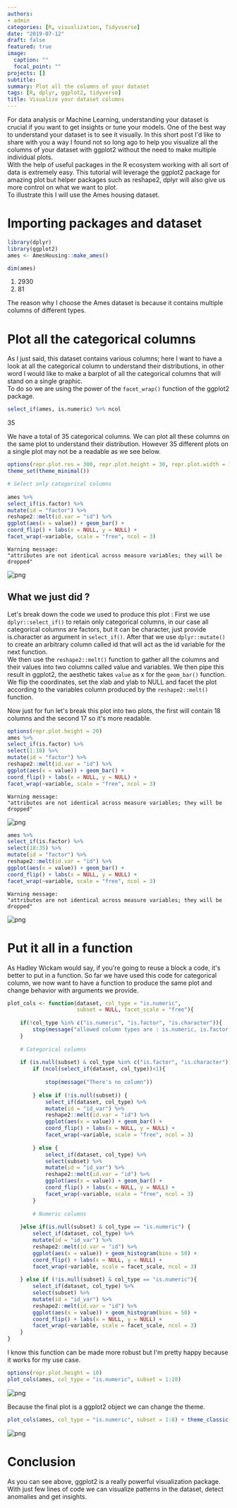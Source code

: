 ```yaml
---
authors:
- admin
categories: [R, visualization, Tidyvserse]
date: "2019-07-12"
draft: false
featured: true
image:
  caption: ""
  focal_point: ""
projects: []
subtitle: 
summary: Plot all the columns of your dataset
tags: [R, dplyr, ggplot2, tidyverse]
title: Visualize your dataset columns
---
```

For data analysis or Machine Learning, understanding your dataset is crucial if you want to get insights or tune your models. One of the best way to understand your dataset is to see it visually.
In this short post I'd like to share with you a way I found not so long ago to help you visualize all the columns of your dataset with ggplot2 without the need to make multiple individual plots.  
With the help of useful packages in the R ecosystem working with all sort of data is extremely easy. 
This tutorial will leverage the ggplot2 package for amazing plot but helper packages such as reshape2, dplyr will also give us more control on what we want to plot.  
To illustrate this I will use the Ames housing dataset.

# Importing packages and dataset



```R
library(dplyr)
library(ggplot2)
ames <- AmesHousing::make_ames()
```


```R
dim(ames)
```


<ol class=list-inline>
	<li>2930</li>
	<li>81</li>
</ol>



The reason why I choose the Ames dataset is because it contains multiple columns of different types. 

# Plot all the categorical columns

As I just said, this dataset contains various columns; here I want to have a look at all the categorical column to understand their distributions, in other word I would like to make a barplot of all the categorical columns that will stand on a single graphic.  
To do so we are using the power of the `facet_wrap()` function of the ggplot2 package. 


```R
select_if(ames, is.numeric) %>% ncol
```


35


We have a total of 35 categorical columns. We can plot all these columns on the same plot to understand their distribution. However 35 different plots on a single plot may not be a readable as we see below. 


```R
options(repr.plot.res = 300, repr.plot.height = 30, repr.plot.width = 15)
theme_set(theme_minimal())

# Select only categorical columns
          
ames %>%
select_if(is.factor) %>%
mutate(id = "factor") %>%
reshape2::melt(id.var = "id") %>%
ggplot(aes(x = value)) + geom_bar() +
coord_flip() + labs(x = NULL, y = NULL) +
facet_wrap(~variable, scale = "free", ncol = 3)
```

    Warning message:
    "attributes are not identical across measure variables; they will be dropped"


![png](output_9_1.png)


## What we just did ?
Let's break down the code we used to produce this plot :
First we use `dplyr::select_if()` to retain only categorical columns, in our case all categorical columns are factors, but it can be character, just provide is.character as argument in `select_if()`. 
After that we use `dplyr::mutate()` to create an arbitrary column called id that will act as the id variable for the next function.  
We then use the `reshape2::melt()` function to gather all the columns and their values into two columns called value and variables. 
We then pipe this result in ggplot2, the aesthetic takes `value` as x for the `geom_bar()` function. We flip the coordinates, set the xlab and ylab to NULL and facet the plot according to the variables column produced by the `reshape2::melt()` function.   

Now just for fun let's break this plot into two plots, the first will contain 18 columns and the second 17 so it's more readable.


```R
options(repr.plot.height = 20)
ames %>%
select_if(is.factor) %>%
select(1:18) %>%
mutate(id = "factor") %>%
reshape2::melt(id.var = "id") %>%
ggplot(aes(x = value)) + geom_bar() +
coord_flip() + labs(x = NULL, y = NULL) +
facet_wrap(~variable, scale = "free", ncol = 3)
```

    Warning message:
    "attributes are not identical across measure variables; they will be dropped"


![png](output_11_1.png)



```R
ames %>%
select_if(is.factor) %>%
select(18:35) %>%
mutate(id = "factor") %>%
reshape2::melt(id.var = "id") %>%
ggplot(aes(x = value)) + geom_bar() +
coord_flip() + labs(x = NULL, y = NULL) +
facet_wrap(~variable, scale = "free", ncol = 3)
```

    Warning message:
    "attributes are not identical across measure variables; they will be dropped"


![png](output_12_1.png)


# Put it all in a function
As Hadley Wickam would say, if you're going to reuse a block a code, it's better to put in a function. So far we have used this code for categorical column, we now want to have a function to produce the same plot and change behavior with arguments we provide.


```R
plot_cols <- function(dataset, col_type = "is.numeric", 
                      subset = NULL, facet_scale = "free"){
    
    if(!col_type %in% c("is.numeric", "is.factor", "is.character")){
        stop(message("allowed column types are : is.numeric, is.factor, is.character"))
    }
    
    # Categorical columns 
    
    if (is.null(subset) & col_type %in% c("is.factor", "is.character")) {
        if (ncol(select_if(dataset, col_type))<1){
            
            stop(message("There's no column"))
            
        } else if (!is.null(subset)) {
            select_if(dataset, col_type) %>%
            mutate(id = "id_var") %>%
            reshape2::melt(id.var = "id") %>%
            ggplot(aes(x = value)) + geom_bar() +
            coord_flip() + labs(x = NULL, y = NULL) +
            facet_wrap(~variable, scale = "free", ncol = 3)
            
        } else {
            select_if(dataset, col_type) %>%
            select(subset) %>%
            mutate(id = "id_var") %>%
            reshape2::melt(id.var = "id") %>%
            ggplot(aes(x = value)) + geom_bar() +
            coord_flip() + labs(x = NULL, y = NULL) +
            facet_wrap(~variable, scale = "free", ncol = 3)
        }
        
        # Numeric columns
        
    }else if(is.null(subset) & col_type == "is.numeric") {
        select_if(dataset, col_type) %>%
        mutate(id = "id_var") %>%
        reshape2::melt(id.var = "id") %>%
        ggplot(aes(x = value)) + geom_histogram(bins = 50) +
        coord_flip() + labs(x = NULL, y = NULL) +
        facet_wrap(~variable, scale = facet_scale, ncol = 3)
        
    } else if (!is.null(subset) & col_type == "is.numeric"){
        select_if(dataset, col_type) %>%
        select(subset) %>%
        mutate(id = "id_var") %>%
        reshape2::melt(id.var = "id") %>%
        ggplot(aes(x = value)) + geom_histogram(bins = 50) +
        coord_flip() + labs(x = NULL, y = NULL) +
        facet_wrap(~variable, scale = facet_scale, ncol = 3)
    }
}
```

I know this function can be made more robust but I'm pretty happy because it works for my use case.


```R
options(repr.plot.height = 10)
plot_cols(ames, col_type = "is.numeric", subset = 1:10)
```


![png](output_16_0.png)


Because the final plot is a ggplot2 object we can change the theme.


```R
plot_cols(ames, col_type = "is.numeric", subset = 1:8) + theme_classic()
```


![png](output_18_0.png)


# Conclusion 
As you can see above, ggplot2 is a really powerful visualization package. With just few lines of code we can visualize patterns in the dataset, detect anomalies and get insights.

